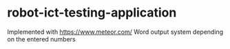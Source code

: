# robot-ict-testing-application

Implemented with https://www.meteor.com/
Word output system depending on the entered numbers
